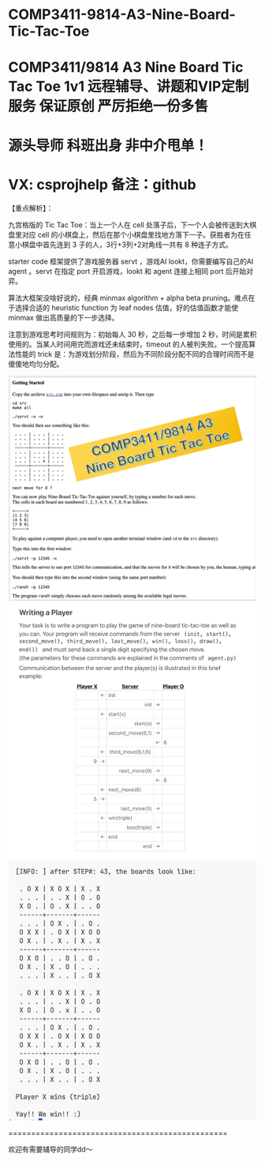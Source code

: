 # COMP3411-9814-A3-Nine-Board-Tic-Tac-Toe
# COMP3411/9814 A3 Nine Board Tic Tac Toe 1v1 远程辅导、讲题和VIP定制服务 保证原创 严厉拒绝一份多售
# 源头导师 科班出身 非中介甩单！
# VX: csprojhelp 备注：github

【重点解析】：

九宫格版的 Tic Tac Toe：当上一个人在 cell 处落子后，下一个人会被传送到大棋盘里对应 cell 的小棋盘上，然后在那个小棋盘里找地方落下一子。获胜者为在任意小棋盘中首先连到 3 子的人，3行+3列+2对角线一共有 8 种连子方式。

starter code 框架提供了游戏服务器 servt ，游戏AI lookt，你需要编写自己的AI agent 。servt 在指定 port 开启游戏，lookt 和 agent 连接上相同 port 后开始对弈。

算法大框架没啥好说的，经典 minmax algorithm + alpha beta pruning。难点在于选择合适的 heuristic function 为 leaf nodes 估值，好的估值函数才能使 minmax 做出高质量的下一步选择。

注意到游戏思考时间规则为：初始每人 30 秒，之后每一步增加 2 秒，时间是累积使用的。当某人时间用完而游戏还未结束时，timeout 的人被判失败。一个提高算法性能的 trick 是：为游戏划分阶段，然后为不同阶段分配不同的合理时间而不是傻傻地均匀分配。

![1](https://github.com/CSPRJSV/COMP3411-9814-A3-Nine-Board-Tic-Tac-Toe/blob/main/1.png)
![2](https://github.com/CSPRJSV/COMP3411-9814-A3-Nine-Board-Tic-Tac-Toe/blob/main/2.png)
![3](https://github.com/CSPRJSV/COMP3411-9814-A3-Nine-Board-Tic-Tac-Toe/blob/main/3.png)

================================================

欢迎有需要辅导的同学dd～
